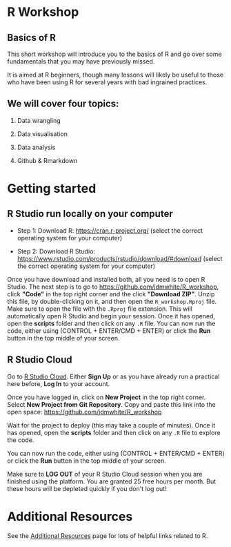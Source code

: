 # R Workshop

## Basics of R

This short workshop will introduce you to the basics of R and go over some fundamentals that you may have previously missed. 

It is aimed at R beginners, though many lessons will likely be useful to those who have been using R for several years with bad ingrained practices. 

## We will cover four topics:

1. Data wrangling

2. Data visualisation

3. Data analysis

4. Github & Rmarkdown

# Getting started

## R Studio run locally on your computer

* Step 1: Download R: https://cran.r-project.org/ (select the correct operating system for your computer)

* Step 2: Download R Studio: https://www.rstudio.com/products/rstudio/download/#download (select the correct operating system for your computer)

Once you have download and installed both, all you need is to open R Studio. The next step is to go to https://github.com/jdmwhite/R_workshop, click **"Code"** in the top right corner and the click **"Download ZIP"**. Unzip this file, by double-clicking on it, and then open the `R_workshop.Rproj` file. Make sure to open the file with the `.Rproj` file extension. This will automatically open R Studio and begin your session. Once it has opened, open the **scripts** folder and then click on any `.R` file. You can now run the code, either using (CONTROL + ENTER/CMD + ENTER) or click the **Run** button in the top middle of your screen.

## R Studio Cloud

Go to [R Studio Cloud](https://rstudio.cloud/). Either **Sign Up** or as you have already run a practical here before, **Log In** to your account. 

Once you have logged in, click on **New Project** in the top right corner. Select **New Project from Git Repository**. Copy and paste this link into the open space: https://github.com/jdmwhite/R_workshop

Wait for the project to deploy (this may take a couple of minutes). Once it has opened, open the **scripts** folder and then click on any `.R` file to explore the code. 

You can now run the code, either using (CONTROL + ENTER/CMD + ENTER) or click the **Run** button in the top middle of your screen.

Make sure to **LOG OUT** of your R Studio Cloud session when you are finished using the platform. You are granted 25 free hours per month. But these hours will be depleted quickly if you don't log out!

# Additional Resources

See the [Additional Resources](https://jdmwhite.github.io/R_Workshop/Resources.html) page for lots of helpful links related to R.

